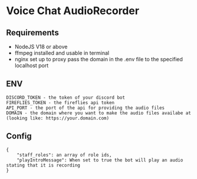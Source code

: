 # Voice Chat AudioRecorder

## Requirements

- NodeJS V18 or above
- ffmpeg installed and usable in terminal
- nginx set up to proxy pass the domain in the .env file to the specified localhost port

## ENV

```
DISCORD_TOKEN - the token of your discord bot
FIREFLIES_TOKEN - the fireflies api token
API_PORT - the port of the api for providing the audio files
DOMAIN - the domain where you want to make the audio files availabe at (looking like: https://your.domain.com)
```

## Config

```
{
    "staff_roles": an array of role ids,
    "playIntroMessage": When set to true the bot will play an audio stating that it is recording
}

```
